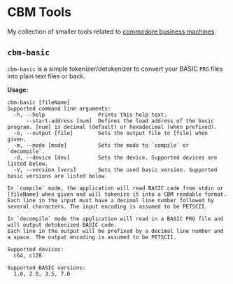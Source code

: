 # CBM Tools

My collection of smaller tools related to [commodore business machines](https://de.wikipedia.org/wiki/Commodore_International).

## `cbm-basic`

`cbm-basic` is a simple tokenizer/detokenizer to convert your BASIC `PRG` files into plain text files or back.

**Usage:**
```
cbm-basic [fileName]
Supported command line arguments:
  -h, --help                 Prints this help text.
      --start-address [num]  Defines the load address of the basic program. [num] is decimal (default) or hexadecimal (when prefixed).
  -o, --output [file]        Sets the output file to [file] when given.
  -m, --mode [mode]          Sets the mode to `compile` or `decompile`.
  -d, --device [dev]         Sets the device. Supported devices are listed below.
  -V, --version [vers]       Sets the used basic version. Supported basic versions are listed below.

In `compile` mode, the application will read BASIC code from stdin or [fileName] when given and will tokenize it into a CBM readable format.
Each line in the input must have a decimal line number followed by several characters. The input encoding is assumed to be PETSCII.

In `decompile` mode the application will read in a BASIC PRG file and will output detokenized BASIC code.
Each line in the output will be prefixed by a decimal line number and a space. The output encoding is assumed to be PETSCII.

Supported devices:
  c64, c128

Supported BASIC versions:
  1.0, 2.0, 3.5, 7.0
```